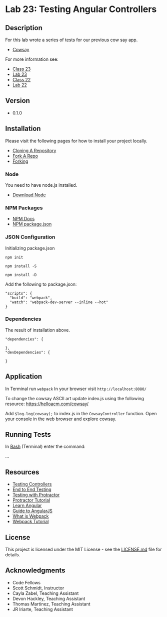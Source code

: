 # Lab 23: Testing Angular Controllers

## Description
For this lab wrote a series of tests for our previous cow say app.

* [Cowsay](http://www.cowsays.com)

For more information see:
* [Class 23](https://github.com/codefellows/seattle-javascript-401d15/tree/master/class-23-testing-controllers)
* [Lab 23](https://github.com/codefellows-seattle-javascript-401d15/23-testing-controllers)
* [Class 22](https://github.com/codefellows/seattle-javascript-401d15/tree/master/class-22-angular-controllers)
* [Lab 22](https://github.com/codefellows-seattle-javascript-401d15/22-angular-controllers)

## Version
* 0.1.0

## Installation
Please visit the following pages for how to install your project locally.

* [Cloning A Repository](https://help.github.com/articles/cloning-a-repository/)
* [Fork A Repo](https://help.github.com/articles/fork-a-repo/)
* [Forking](https://guides.github.com/activities/forking/)

### Node
You need to have node.js installed.
* [Download Node](https://nodejs.org/en/)

### NPM Packages
* [NPM Docs](https://docs.npmjs.com)
* [NPM package.json](https://docs.npmjs.com/files/package.json)

### JSON Configuration
Initializing package.json
```
npm init

npm install -S

npm install -D
```

Add the following to package.json:
```
"scripts": {
  "build": "webpack",
  "watch": "webpack-dev-server --inline --hot"
}
```

### Dependencies
The result of installation above.

```
"dependencies": {

},
"devDependencies": {

}
```

## Application
In Terminal run `webpack`
In your browser visit `http://localhost:8080/`

To change the cowsay ASCII art update index.js using the following resource:
https://helloacm.com/cowsay/

Add `$log.log(cowsay);` to index.js in the `CowsayController` function.
Open your console in the web browser and explore cowsay.

## Running Tests
In [Bash](https://en.wikipedia.org/wiki/Bash_(Unix_shell)) (Terminal) enter the command:

...

## Resources
* [Testing Controllers](http://www.bradoncode.com/blog/2015/06/05/ngmock-fundamentals-testing-controllers/)
* [End to End Testing](https://docs.angularjs.org/guide/e2e-testing)
* [Testing with Protractor](http://www.ng-newsletter.com/posts/practical-protractor.html)
* [Protractor Tutorial](http://www.protractortest.org/#/tutorial)
* [Learn Angular](https://thinkster.io/a-better-way-to-learn-angularjs)
* [Guide to AngularJS](https://docs.angularjs.org/guide)
* [What is Webpack](https://webpack.github.io/docs/what-is-webpack.html)
* [Webpack Tutorial](https://webpack.github.io/docs/tutorials/getting-started/)

## License
This project is licensed under the MIT License - see the [LICENSE.md](https://github.com/mmpadget/23-testing-controllers/blob/lab-23/lab-padget/LICENSE) file for details.

## Acknowledgments
* Code Fellows
* Scott Schmidt, Instructor
* Cayla Zabel, Teaching Assistant
* Devon Hackley, Teaching Assistant
* Thomas Martinez, Teaching Assistant
* JR Iriarte, Teaching Assistant
